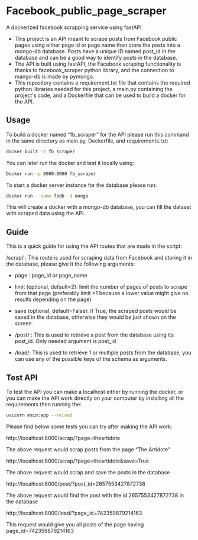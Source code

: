 # Facebook_public_page_scraper
A dockerized facebook scrapping service using fastAPI


* This project is an API meant to scrape posts from Facebook public pages using either page id or page name then store the posts into a mongo-db database. Posts have a unique ID named post_id in the database and can be a good way to identify posts in the database. 
* The API is built using fastAPI, the Facebook scraping functionality is thanks to facebook_scraper python library, and the connection to mango-db is made by pymongo. 
* This repository contains a requirement.txt file that contains the required python libraries needed for this project, a main.py containing the project's code, and a Dockerfile that can be used to build a docker for the API.
## Usage

To build a docker named “fb_scraper” for the API please run this command in the same directory as main.py, Dockerfile, and requirements.txt:


```bash
docker built -t fb_scraper
```
You can later run the docker and test it locally using:
```bash
Docker run -p 8000:8000 fb_scraper
```
To start a docker server instance for the database please run:
```bash
docker run --name fbdb -d mongo
```
This will create a docker with a mongo-db database, you can fill the dataset with scraped data using the API. 

## Guide
This is a quick guide for using the API routes that are made in the script:

/scrap/ : This route is used for scraping data from Facebook and storing it in the database, please give it the following arguments:
* page : page_id or page_name
* limit (optional, default=2): limit the number of pages of posts to scrape from that page (preferably limit >1 because a lower value might give no results depending on the page)
* save (optional, default=False): if True, the scraped posts would be saved in the database, otherwise they would be just shown on the screen.

* /post/ : This is used to retrieve a post from the database using its post_id. Only needed argument is post_id
* /load/: This is used to retrieve 1 or multiple posts from the database, you can use any of the possible keys of the schema as arguments.


## Test API
To test the API you can make a localhost either by running the docker, or you can make the API work directly on your computer by installing all the requirements then running the:
```bash
uvicorn main:app --reload
```
Please find below some tests you can try after making the API work:

http://localhost:8000/scrap/?page=theartidote 

The above request would scrap posts from the page “The Artidote”

http://localhost:8000/scrap/?page=theartidote&save=True

The above request would scrap and save the posts in the database

http://localhost:8000/post/?post_id=2657553427872738

The above request would find the post with the id 2657553427872738 in the database

http://localhost:8000/load/?page_id=742359879214163

This request would give you all posts of the page having page_id=742359879214163



